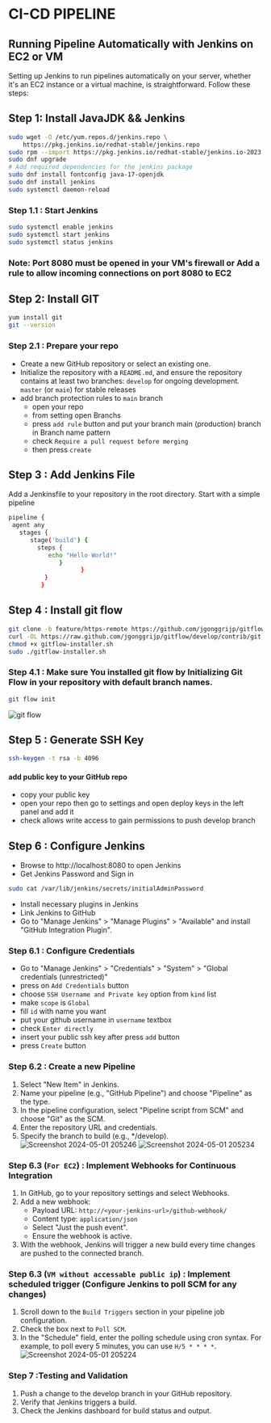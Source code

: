 # CI-CD PIPELINE
## Running Pipeline Automatically with Jenkins on EC2 or VM
Setting up Jenkins to run pipelines automatically on your server, whether it's an EC2 instance or a virtual machine, is straightforward. 
Follow these steps:
## Step 1: Install JavaJDK && Jenkins
```bash
sudo wget -O /etc/yum.repos.d/jenkins.repo \
    https://pkg.jenkins.io/redhat-stable/jenkins.repo
sudo rpm --import https://pkg.jenkins.io/redhat-stable/jenkins.io-2023.key
sudo dnf upgrade
# Add required dependencies for the jenkins package
sudo dnf install fontconfig java-17-openjdk
sudo dnf install jenkins
sudo systemctl daemon-reload
```
### Step 1.1 : Start Jenkins
```bash
sudo systemctl enable jenkins
sudo systemctl start jenkins
sudo systemctl status jenkins
```
### Note: Port 8080 must be opened in your VM's firewall or Add a rule to allow incoming connections on port 8080 to EC2

## Step 2: Install GIT
```bash
yum install git
git --version
```
### Step 2.1 : Prepare your repo
- Create a new GitHub repository or select an existing one.
- Initialize the repository with a `README.md`, and ensure the repository contains at least two branches:
`develop` for ongoing development.
`master` (or `main`) for stable releases
- add branch protection rules to `main` branch
  - open your repo
  - from setting open Branchs
  - press `add rule` button and put your branch main (production) branch in Branch name pattern
  - check `Require a pull request before merging`
  - then press `create`
## Step 3 : Add Jenkins File
Add a Jenkinsfile to your repository in the root directory. Start with a
simple pipeline
```bash
pipeline {
 agent any
   stages {
      stage('build') {
        steps {
           echo "Hello World!"
              }
                    }
          }
         }
```
## Step 4 : Install git flow
```bash
git clone -b feature/https-remote https://github.com/jgonggrijp/gitflow.git
curl -OL https://raw.github.com/jgonggrijp/gitflow/develop/contrib/git flow-installer.sh
chmod +x gitflow-installer.sh
sudo ./gitflow-installer.sh
```
### Step 4.1 : Make sure You installed git flow by Initializing Git Flow in your repository with default branch names.
```bash
git flow init
```
![git flow](https://github.com/Mohamed5ames/CI-CD/assets/50241889/805fcdea-1203-4fdd-a941-7acc7f44416d)

## Step 5 : Generate SSH Key
```bash
ssh-keygen -t rsa -b 4096
```
####  add public key to your GitHub repo 
- copy your public key
- open your repo then go to settings and open deploy keys in the left panel and add it
- check allows write access to gain permissions to push develop branch
  
## Step 6 : Configure Jenkins 
- Browse to http://localhost:8080 to open Jenkins
- Get Jenkins Password and Sign in
```bash
sudo cat /var/lib/jenkins/secrets/initialAdminPassword
```
- Install necessary plugins in Jenkins
- Link Jenkins to GitHub
- Go to "Manage Jenkins" > "Manage Plugins" > "Available" and install "GitHub Integration Plugin".
### Step 6.1 : Configure Credentials
- Go to "Manage Jenkins" > "Credentials" > "System" > "Global credentials (unrestricted)"
- press on `Add Credentials` button 
- choose `SSH Username and Private key` option from `kind` list
- make `scope` is `Global`
- fill `id` with name you want 
- put your github username in `username` textbox
- check `Enter directly`
- insert your public ssh key after press `add` button
- press `Create` button
### Step 6.2 : Create a new Pipeline

1. Select "New Item" in Jenkins.
2. Name your pipeline (e.g., "GitHub Pipeline") and choose "Pipeline" as the type.
3. In the pipeline configuration, select "Pipeline script from SCM" and choose "Git" as the SCM.
4. Enter the repository URL and credentials.
5. Specify the branch to build (e.g., */develop).
![Screenshot 2024-05-01 205246](https://github.com/Mohamed5ames/CI-CD/assets/50241889/498a5882-d7b0-4f00-8261-149b4cff799f)
![Screenshot 2024-05-01 205234](https://github.com/Mohamed5ames/CI-CD/assets/50241889/17ae7f8b-59d1-4044-9040-a50347c1147c)

### Step 6.3 (`For EC2`) : Implement Webhooks for Continuous Integration 

1. In GitHub, go to your repository settings and select Webhooks.
2. Add a new webhook:
   - Payload URL: `http://<your-jenkins-url>/github-webhook/`
   - Content type: `application/json`
   - Select "Just the push event".
   - Ensure the webhook is active.
3. With the webhook, Jenkins will trigger a new build every time changes are pushed to the connected branch.
### Step 6.3 (`VM without accessable public ip`) : Implement scheduled trigger (Configure Jenkins to poll SCM for any changes)

1. Scroll down to the `Build Triggers` section in your pipeline job configuration.
2. Check the box next to `Poll SCM`.
3. In the "Schedule" field, enter the polling schedule using cron syntax. 
   For example, to poll every 5 minutes, you can use `H/5 * * * *`.
![Screenshot 2024-05-01 205224](https://github.com/Mohamed5ames/CI-CD/assets/50241889/f059fd94-1720-44b7-8e6e-e7d074719bd9)
### Step 7 :Testing and Validation

1. Push a change to the develop branch in your GitHub repository.
2. Verify that Jenkins triggers a build.
3. Check the Jenkins dashboard for build status and output.
